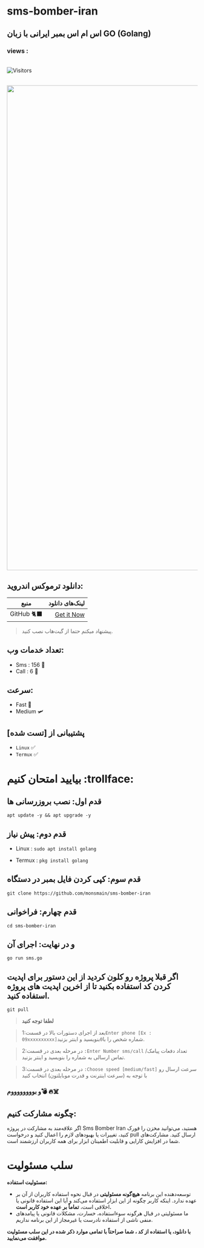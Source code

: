 # sms-bomber-iran
## اس ام اس بمبر ایرانی با زبان GO (Golang)

 <h3>views :</h3> <br>
 <img src="https://profile-counter.glitch.me/monsmain/count.svg" alt="Visitors"><p align="center">  <br><img src="https://github.com/NiREvil/workers-cloudflare/blob/main/Other/pics/snake.svg" width="1280px">

## دانلود ترموکس اندروید:

| منبع | لینک‌های دانلود |
|:--------:| -------------:|
|  GitHub 🐈‍⬛| [Get it Now](https://github.com/termux/termux-app/releases)|
> پیشنهاد میکنم حتما از گیت‌هاب نصب کنید.
## تعداد خدمات وب:

- Sms : 156 🧨
- Call : 6 🧨

## سرعت:
- Fast 🚀
- Medium 🛩️
## پشتیبانی از [تست شده]
- `Linux` ✅
- `Termux` ✅
# بیایید امتحان کنیم :trollface:
## قدم اول: نصب بروزرسانی ها
```
apt update -y && apt upgrade -y
```


## قدم دوم: پیش نیاز

- Linux : `sudo apt install golang `

- Termux : `pkg install golang `

## قدم سوم: کپی کردن فایل بمبر در دستگاه

```
git clone https://github.com/monsmain/sms-bomber-iran
```
## قدم چهارم: فراخوانی
```
cd sms-bomber-iran
```
## و در نهایت: اجرای آن
```
go run sms.go
```
## اگر قبلا پروژه رو کلون کردید از این دستور برای اپدیت کردن کد استفاده بکنید تا از اخرین اپدیت های پروژه استفاده کنید.
```
git pull
```


>  **لطفا توجه کنید**                        

>1:بعد از اجرای دستورات بالا در قسمت`Enter phone [Ex : 09xxxxxxxxxx]`شماره شخص را با` 0 `بنویسید و اینتر بزنید.

>2:در مرحله بعدی در قسمت `:Enter Number sms/call` تعداد دفعات پیامک/تماس ارسالی به شماره را بنویسید و اینتر بزنید.

>3:در مرحله بعدی در قسمت `:Choose speed [medium/fast]` سرعت ارسال رو با توجه به (سرعت اینترنت و قدرت موبایلتون) انتخاب کنید 

### و بووووووووم💣 🔥☠️
## چگونه مشارکت کنیم:
اگر علاقه‌مند به مشارکت در پروژه Sms Bomber Iran هستید، می‌توانید مخزن را فورک کنید، تغییرات یا بهبودهای لازم را اعمال کنید و درخواست pull ارسال کنید. مشارکت‌های شما در افزایش کارایی و قابلیت اطمینان ابزار برای همه کاربران ارزشمند است.


# سلب مسئولیت

**مسئولیت استفاده:**

* توسعه‌دهنده این برنامه **هیچ‌گونه مسئولیتی** در قبال نحوه استفاده کاربران از آن بر عهده ندارد. اینکه کاربر چگونه از این ابزار استفاده می‌کند و آیا این استفاده قانونی یا اخلاقی است، **تماماً بر عهده خود کاربر است.**
* ما مسئولیتی در قبال هرگونه سوءاستفاده، خسارت، مشکلات قانونی یا پیامدهای منفی ناشی از استفاده نادرست یا غیرمجاز از این برنامه نداریم.

**با دانلود، یا استفاده از کد ، شما صراحتاً با تمامی موارد ذکر شده در این سلب مسئولیت موافقت می‌نمایید.**

